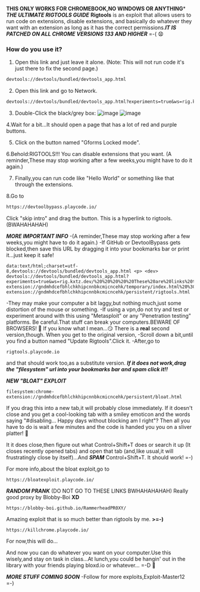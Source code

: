  **THIS ONLY WORKS FOR CHROMEBOOK,NO WINDOWS OR ANYTHING***
 ***THE ULTIMATE RIGTOOLS GUIDE***
**Rigtools** is an exploit that allows users to run code on extensions, disable extensions, and basically do whatever they want with an extension as long as it has the correct permissions.***IT IS PATCHED ON ALL CHROME VERSIONS 133 AND HIGHER*** =-( 😧

### How do you use it?

1. Open this link and just leave it alone. (Note: This will not run code it's just there to fix the second page.)
```md
devtools://devtools/bundled/devtools_app.html
```
2. Open this link and go to Network.

```md
devtools://devtools/bundled/devtools_app.html?experiments=true&ws=rig.kxtz.dev/
```
3. Double-Click the black/grey box:
![image](https://github.com/user-attachments/assets/08996bac-ebc1-4526-973d-ea766731cc9e)
![image](https://github.com/user-attachments/assets/f9ae4b07-d3f3-4318-9d63-404b9142e4f0)

4.Wait for a bit...It should open a page that has a lot of red and purple buttons.

5. Click on the button named "Gforms Locked mode".

6.Behold:RIGTOOLS!!! You can disable extensions that you want. (A reminder,These may stop working after a few weeks,you might have to do it again.)

7. Finally,you can run code like "Hello World" or something like that through the extensions.

8.Go to 
```md
https://devtoolbypass.playcode.io/
```
Click "skip intro" and drag the button.
This is a hyperlink to rigtools.(BWAHAHAHAH)


***MORE IMPORTANT INFO***
-(A reminder,These may stop working after a few weeks,you might have to do it again.)
-If GitHub or DevtoolBypass gets blocked,then save this URL by dragging it into your bookmarks bar or print it...just keep it safe!
```
data:text/html;charset=utf-8,devtools://devtools/bundled/devtools_app.html <p> <dev> devtools://devtools/bundled/devtools_app.html?experiments=true&ws=rig.kxtz.dev/%20%20%20%20%20These%20are%20links%20to%20launch%20the%20unblock3r.%20%3Cp%3E%20%3Cdev%3E%20Use%20these%20links%20to%20get%20a%20HYPERLINK,a%20DIRECT%20link%20to%20RigTools%20devtools://devtools/bundled/devtools_app.html%20%3Cp%3E%20%3Cdev%3E%20filesystem:chrome-extension://gndmhdcefbhlchkhipcnnbkcmicncehk/temporary/index.html%20%3Cp%3E%20%3Cdev%3E%20The%20second%20one:%20filesystem:chrome-extension://gndmhdcefbhlchkhipcnnbkcmicncehk/persistent/rigtools.html
```
-They may make your computer a bit laggy,but nothing much,just some distortion of the mouse or something.
-If using a vpn,do not try and test or experiment around with this using "Metasploit" or any "Penetration testing" platforms.
Be careful.That stuff can break your computers.BEWARE OF BROWSERS! 🙂 
If you know what I mean...😏
There is a **real** second version,though.
When you get to the original version,
-Scroll down a bit,until you find a button named "Update Rigtools".Click it.
-After,go to 
```
rigtools.playcode.io
```
and that should work too,as a substitute version.
***If it does not work,drag the "filesystem" url into your bookmarks bar and spam click it!!***

***NEW "BLOAT" EXPLOIT***
```
filesystem:chrome-extension://gndmhdcefbhlchkhipcnnbkcmicncehk/persistent/bloat.html
```
If you drag this into a new tab,it will probably close immediately.
If it doesn't close and you get a cool-looking tab with a smiley
emoticon and the words saying "#disabling... Happy days without blocking am I right"?
Then all you have to do is wait a few minutes and the code is handed you you on
a sliver platter! 🤤

It it does close,then figure out what Control+Shift+T does
or search it up (It closes recently opened tabs)
and open that tab (and,like usual,it will frustratingly 
close by itself)...And ***SPAM*** Control+Shift+T.
It should work! =-)

For more info,about the bloat exploit,go to
```
https://bloatexploit.playcode.io/
```

***RANDOM PRANK*** (DO NOT GO TO THESE LINKS BWHAHAHAHAH)
Really good proxy by Blobby-Boi **XD**
```
https://blobby-boi.github.io/RammerheadPR0XY/
```
Amazing exploit that is so much better than rigtools by me. **>=-)**
```
https://killchrome.playcode.io/
```

For now,this will do...

And now you can do whatever you want on your computer.Use this wisely,and stay on task in class...At lunch,you could be hangin' out in the library with your friends playing bloxd.io or whatever... =-D 🙂 

***MORE STUFF COMING SOON***
-Follow for more exploits,Exploit-Master12 =-) 





